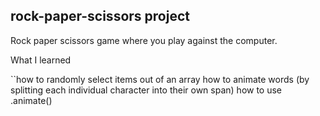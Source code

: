 ## rock-paper-scissors project

Rock paper scissors game where you play against the computer.

What I learned

``how to randomly select items out of an array
how to animate words (by splitting each individual character into their own span)
how to use .animate()
